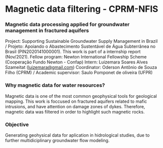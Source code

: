 # Magnetic data filtering - CPRM-NFIS
### Magnetic data processing applied for groundwater management in fractured aquifers
Project: Supporting Sustainable Groundwater Supply Management in Brazil / Projeto: Apoiando o Abastecimento Sustentável de Água Subterrânea no Brasil (PIN2020141000001).
This work is part of a internship report (Nov/2021).
Fellow program: Newton International Fellowship Scheme (Cooperação Fundo Newton - Confap)
Intern: Luizemara Soares Alves Szameitat (luizemara@gmail.com)
Coordinator: Oderson Antônio de Souza Filho (CPRM) / Academic supervisor: Saulo Pomponet de oliveira (UFPR)

### Why magnetic data for water resources?
Magnetic data is one of the most common geophysical tools for geological mapping. This work is foccused on fractured aquifers related to mafic intrusions, and have attention on damage zones of dykes. Therefore, magnetic data was filtered in order to highlight such magnetic rocks.
### Objective 
Generating geohysical data for aplication in hidrological studies, due to further multidiciplinary groundwater flow modeling.

